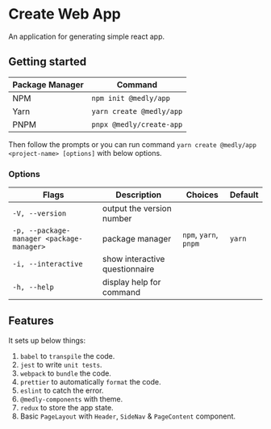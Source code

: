 # Create Web App

An application for generating simple react app.

## Getting started

| Package Manager | Command                  |
| --------------- | ------------------------ |
| NPM             | `npm init @medly/app`    |
| Yarn            | `yarn create @medly/app` |
| PNPM            | `pnpx @medly/create-app` |

Then follow the prompts or you can run command `yarn create @medly/app <project-name> [options]` with below options.

### Options

| Flags                                     | Description                    | Choices               | Default |
| ----------------------------------------- | ------------------------------ | --------------------- | ------- |
| `-V, --version`                           | output the version number      |                       |         |
| `-p, --package-manager <package-manager>` | package manager                | `npm`, `yarn`, `pnpm` | `yarn`  |
| `-i, --interactive`                       | show interactive questionnaire |                       |         |
| `-h, --help`                              | display help for command       |                       |         |

## Features

It sets up below things:

1. `babel` to `transpile` the code.
2. `jest` to write `unit tests`.
3. `webpack` to `bundle` the code.
4. `prettier` to automatically `format` the code.
5. `eslint` to catch the error.
6. `@medly-components` with theme.
7. `redux` to store the app state.
8. Basic `PageLayout` with `Header`, `SideNav` & `PageContent` component.
